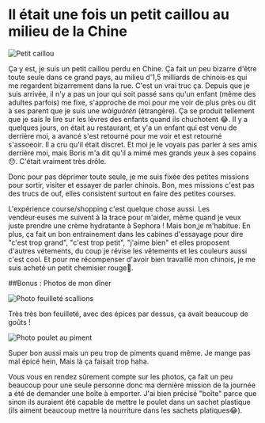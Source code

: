 # Il était une fois un petit caillou au milieu de la Chine

![Petit caillou](/inescalier.github.io/assets/caillou.png)

Ça y est, je suis un petit caillou perdu en Chine. Ça fait un peu bizarre d'être toute seule dans ce grand pays, au milieu d'1,5 milliards de chinois·es qui me regardent bizarrement dans la rue. C'est un vrai truc ça. Depuis que je suis arrivée, il n'y a pas un jour qui soit passé sans qu'un enfant (même des adultes parfois) me fixe, s'approche de moi pour me voir de plus près ou dit à ses parent que je suis une *wàiguórén* (étrangère). Ça se produit tellement que je sais le lire sur les lèvres des enfants quand ils chuchotent 😂. 
Il y a quelques jours, on était au restaurant, et y'a un enfant qui est venu de derrière moi, a avancé s'est retourné pour me voir et est retourné s'assoeoir. Il a cru qu'il était discret. Et moi je le voyais pas parler à ses amis derrière moi, mais Boris m'a dit qu'il a mimé mes grands yeux à ses copains😯. C'était vraiment très drôle. 

Donc pour pas déprimer toute seule, je me suis fixée des petites missions pour sortir, visiter et essayer de parler chinois. Bon, mes missions c'est pas des trucs de ouf, elles consistent surtout en faire des petites courses. 

L'expérience course/shopping c'est quelque chose aussi. Les vendeur·euses me suivent à la trace pour m'aider, même quand je veux juste prendre une crème hydratante à Sephora ! Mais bon,je m'habitue. En plus, ça fait un bon entrainement dans les cabines d'essayage pour dire "c'est trop grand", "c'est trop petit", "j'aime bien" et elles proposent d'autres vétements, du coup je révise les vêtements et les couleurs aussi c'est cool.
Et pour me récompenser d'avoir bien travaillé mon chinois, je me suis acheté un petit chemisier rouge🙂.

##Bonus : Photos de mon dîner

![Photo feuilleté scallions](/inescalier.github.io/assets/IMG_4081.jpeg)

Très très bon feuilleté, avec des épices par dessus, ça avait beaucoup de goûts !

![Photo poulet au piment](/inescalier.github.io/assets/IMG_4080.jpeg)

Super bon aussi mais un peu trop de piments quand même. Je mange pas mal épicé hein, Mais là ça faisait trop haha. 

Vous vous en rendez sûrement compte sur les photos, ça fait un peu beaucoup pour une seule personne donc ma dernière mission de la journée a été de demander une boîte à emporter. J'ai bien précisé "boîte" parce que sinon ils auraient été capable de mettre le poulet dans un sachet plastique (ils aiment beaucoup mettre la nourriture dans les sachets platiques😂).

